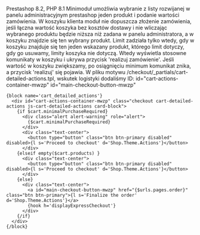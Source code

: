 Prestashop 8.2, PHP 8.1
Minimoduł umożliwia wybranie z listy rozwijanej w panelu administracyjnym prestashop jeden produkt i podanie wartości zamówienia. 
W koszyku klienta moduł nie dopuszcza złożenie zamówienia, jeśli łączna wartość koszyka bez kosztów dostawy i nie wliczając wybranego produktu będzie niższa niż zadana w panelu administratora, a w koszyku znajdzie się ten wybrany produkt. 
Limit zadziała tylko wtedy, gdy w koszyku znajduje się ten jeden wskazany produkt, którego limit dotyczy, gdy go usuwamy, limity koszyka nie dotyczą.
Wtedy wyświetla stosowne komunikaty w koszyku i ukrywa przycisk 'realizuj zamówienie'. Jeśli wartość w koszyku zwiększamy, po osiągnięciu minimum komunikat znika, a przycisk 'realizuj' się pojawia. 
W pliku motywu /checkout/_partials/cart-detailed-actions.tpl, wskutek logistyki dodaliśmy ID:
id="cart-actions-container-mwzp"
id="main-checkout-button-mwzp"
```
{block name='cart_detailed_actions'}
  <div id="cart-actions-container-mwzp" class="checkout cart-detailed-actions js-cart-detailed-actions card-block">
    {if $cart.minimalPurchaseRequired}
      <div class="alert alert-warning" role="alert">
        {$cart.minimalPurchaseRequired}
      </div>
      <div class="text-center">
        <button type="button" class="btn btn-primary disabled" disabled>{l s='Proceed to checkout' d='Shop.Theme.Actions'}</button>
      </div>
    {elseif empty($cart.products) }
      <div class="text-center">
        <button type="button" class="btn btn-primary disabled" disabled>{l s='Proceed to checkout' d='Shop.Theme.Actions'}</button>
      </div>
    {else}
      <div class="text-center">
        <a id="main-checkout-button-mwzp" href="{$urls.pages.order}" class="btn btn-primary">{l s='Finalize the order' d='Shop.Theme.Actions'}</a>
        {hook h='displayExpressCheckout'}
      </div>
    {/if}
  </div>
{/block}
 ```
